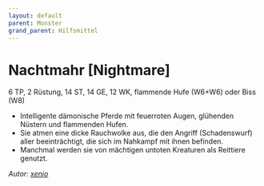 ```yaml
---
layout: default
parent: Monster
grand_parent: Hilfsmittel
---
```


# Nachtmahr [Nightmare]
6 TP, 2 Rüstung, 14 ST, 14 GE, 12 WK, flammende Hufe (W6+W6) oder Biss (W8)
- Intelligente dämonische Pferde mit feuerroten Augen, glühenden Nüstern und flammenden Hufen.
- Sie atmen eine dicke Rauchwolke aus, die den Angriff (Schadenswurf) aller beeinträchtigt, die sich im Nahkampf mit ihnen befinden.
- Manchmal werden sie von mächtigen untoten Kreaturen als Reittiere genutzt.

*Autor: [xenio](https://xenioinabottle.blogspot.com)*
